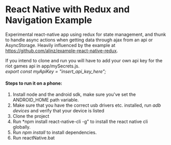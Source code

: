 # React Native with Redux and Navigation Example

Experimental react-native app using redux for state management, and thunk to handle async actions when getting data through ajax from an api or AsyncStorage. Heavily influenced by the example at https://github.com/alinz/example-react-native-redux.

If you intend to clone and run you will have to add your own api key for the riot games api in app/mySecrets.js.<br />*export const myApiKey = "insert_api_key_here";*

#### Steps to run it on a phone:

1. Install node and the android sdk, make sure you've set the ANDROID_HOME path variable.
2. Make sure that you have the correct usb drivers etc. installed, run *adb devices* and verify that your device is listed
3. Clone the project
4. Run *npm install react-native-cli -g" to install the react native cli globally.
5. Run *npm install* to install dependencies.
6. Run reactNative.bat

